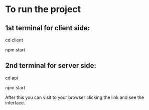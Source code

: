 # To run the project #

1st terminal for client side:
-----------------------------
cd client 

npm start 

2nd terminal for server side:
-----------------------------
cd api

npm start

After this you can visit to your browser clicking the link and see the interface.
